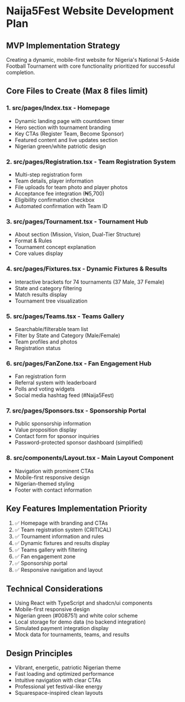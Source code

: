 # Naija5Fest Website Development Plan

## MVP Implementation Strategy
Creating a dynamic, mobile-first website for Nigeria's National 5-Aside Football Tournament with core functionality prioritized for successful completion.

## Core Files to Create (Max 8 files limit)

### 1. **src/pages/Index.tsx** - Homepage
- Dynamic landing page with countdown timer
- Hero section with tournament branding
- Key CTAs (Register Team, Become Sponsor)
- Featured content and live updates section
- Nigerian green/white patriotic design

### 2. **src/pages/Registration.tsx** - Team Registration System
- Multi-step registration form
- Team details, player information
- File uploads for team photo and player photos
- Acceptance fee integration (₦5,700)
- Eligibility confirmation checkbox
- Automated confirmation with Team ID

### 3. **src/pages/Tournament.tsx** - Tournament Hub
- About section (Mission, Vision, Dual-Tier Structure)
- Format & Rules
- Tournament concept explanation
- Core values display

### 4. **src/pages/Fixtures.tsx** - Dynamic Fixtures & Results
- Interactive brackets for 74 tournaments (37 Male, 37 Female)
- State and category filtering
- Match results display
- Tournament tree visualization

### 5. **src/pages/Teams.tsx** - Teams Gallery
- Searchable/filterable team list
- Filter by State and Category (Male/Female)
- Team profiles and photos
- Registration status

### 6. **src/pages/FanZone.tsx** - Fan Engagement Hub
- Fan registration form
- Referral system with leaderboard
- Polls and voting widgets
- Social media hashtag feed (#Naija5Fest)

### 7. **src/pages/Sponsors.tsx** - Sponsorship Portal
- Public sponsorship information
- Value proposition display
- Contact form for sponsor inquiries
- Password-protected sponsor dashboard (simplified)

### 8. **src/components/Layout.tsx** - Main Layout Component
- Navigation with prominent CTAs
- Mobile-first responsive design
- Nigerian-themed styling
- Footer with contact information

## Key Features Implementation Priority
1. ✅ Homepage with branding and CTAs
2. ✅ Team registration system (CRITICAL)
3. ✅ Tournament information and rules
4. ✅ Dynamic fixtures and results display
5. ✅ Teams gallery with filtering
6. ✅ Fan engagement zone
7. ✅ Sponsorship portal
8. ✅ Responsive navigation and layout

## Technical Considerations
- Using React with TypeScript and shadcn/ui components
- Mobile-first responsive design
- Nigerian green (#008751) and white color scheme
- Local storage for demo data (no backend integration)
- Simulated payment integration display
- Mock data for tournaments, teams, and results

## Design Principles
- Vibrant, energetic, patriotic Nigerian theme
- Fast loading and optimized performance
- Intuitive navigation with clear CTAs
- Professional yet festival-like energy
- Squarespace-inspired clean layouts